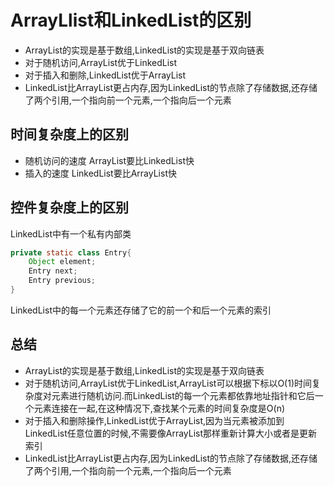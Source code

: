 # ArrayLlist和LinkedList的区别

- ArrayList的实现是基于数组,LinkedList的实现是基于双向链表
- 对于随机访问,ArrayList优于LinkedList
- 对于插入和删除,LinkedList优于ArrayList
- LinkedList比ArrayList更占内存,因为LinkedList的节点除了存储数据,还存储了两个引用,一个指向前一个元素,一个指向后一个元素

## 时间复杂度上的区别

- 随机访问的速度 ArrayList要比LinkedList快
- 插入的速度 LinkedList要比ArrayList快

## 控件复杂度上的区别

LinkedList中有一个私有内部类

```java
private static class Entry{
    Object element;
    Entry next;
    Entry previous;
}
```

LinkedList中的每一个元素还存储了它的前一个和后一个元素的索引

## 总结

- ArrayList的实现是基于数组,LinkedList的实现是基于双向链表
- 对于随机访问,ArrayList优于LinkedList,ArrayList可以根据下标以O(1)时间复杂度对元素进行随机访问.而LinkedList的每一个元素都依靠地址指针和它后一个元素连接在一起,在这种情况下,查找某个元素的时间复杂度是O(n)
- 对于插入和删除操作,LinkedList优于ArrayList,因为当元素被添加到LinkedList任意位置的时候,不需要像ArrayList那样重新计算大小或者是更新索引
- LinkedList比ArrayList更占内存,因为LinkedList的节点除了存储数据,还存储了两个引用,一个指向前一个元素,一个指向后一个元素